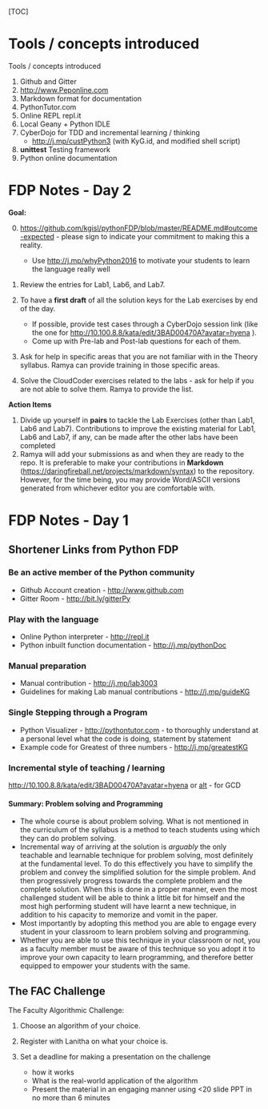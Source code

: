 

[TOC]

# Tools / concepts introduced

Tools / concepts introduced 

1. Github and Gitter
2. http://www.Peponline.com  
3. Markdown format for documentation
4. PythonTutor.com 
5. Online REPL repl.it 
6. Local Geany + Python IDLE 
7. CyberDojo for TDD and incremental learning / thinking 
	- http://j.mp/custPython3 (with KyG.id, and modified shell script) 
8. **unittest** Testing framework 
9. Python online documentation 



# FDP Notes - Day 2

**Goal:** 

0. https://github.com/kgisl/pythonFDP/blob/master/README.md#outcome-expected - 
please sign to indicate your commitment to making this a reality.
	 - Use http://j.mp/whyPython2016 to motivate your students to learn the 
language really well 
 
1. Review the entries for Lab1, Lab6, and Lab7. 
2. To have a **first draft** of all the solution keys for the Lab exercises by 
end of the day.  
	- If possible, provide test cases through a CyberDojo session link 
(like the one for http://10.100.8.8/kata/edit/3BAD00470A?avatar=hyena ). 
	- Come up with Pre-lab and Post-lab questions for each of them.
3. Ask for help in specific areas that you are not familiar with in the Theory 
syllabus. Ramya can provide training in those specific areas. 
4. Solve the CloudCoder exercises related to the labs - ask for help if you are 
not able to solve them. Ramya to provide the list. 	

**Action Items**
1. Divide up yourself in **pairs** to tackle the Lab Exercises (other than 
Lab1, Lab6 and Lab7). Contributions to improve the existing material for Lab1, 
Lab6 and Lab7, if any, can be made after the other labs have been completed
2. Ramya will add your submissions as and when they are ready to the repo. It 
is preferable to make your contributions in **Markdown** 
(https://daringfireball.net/projects/markdown/syntax) to the repository. 
However, for the time being, you may provide Word/ASCII versions generated from 
whichever editor you are comfortable with. 


# FDP Notes - Day 1 

## Shortener Links from Python FDP 
### Be an active member of the Python community
- Github Account creation - http://www.github.com 
- Gitter Room - http://bit.ly/gitterPy


### Play with the language 
- Online Python interpreter - http://repl.it 
- Python inbuilt function documentation - http://j.mp/pythonDoc

### Manual preparation
- Manual contribution - http://j.mp/lab3003
- Guidelines for making Lab manual contributions - http://j.mp/guideKG

### Single Stepping through a Program
- Python Visualizer - http://pythontutor.com - to thoroughly understand at a 
personal level what the code is doing, statement by statement
- Example code for Greatest of three numbers - http://j.mp/greatestKG

### Incremental style of teaching / learning 

http://10.100.8.8/kata/edit/3BAD00470A?avatar=hyena or 
[alt](http://cyberdojo1.kgfsl.com/kata/edit/3BAD00470A?avatar=hyena) - for GCD 

#### Summary: Problem solving and Programming
- The whole course is about problem solving. What is not mentioned in the 
curriculum of the syllabus is a method to teach students using which they can 
do problem solving.
- Incremental way of arriving at the solution is _arguably_ the only teachable 
and learnable technique for problem solving, most definitely at the fundamental 
level. To do this effectively you have to simplify the problem and convey the 
simplified solution for the simple problem. And then progressively progress 
towards the complete problem and the complete solution. When this is done in a 
proper manner,  even the most challenged student will be able to think a little 
bit for himself and the most high performing student will have learnt a new 
technique, in addition to his capacity to memorize and vomit in the paper.
- Most importantly by adopting this method you are able to engage every student 
in your classroom to learn problem solving and programming.
- Whether you are able to use this technique in your classroom or not, you as a 
faculty member must be aware of this technique so you adopt it to improve your 
own capacity to learn programming, and therefore better equipped to empower 
your students with the same. 


## The FAC Challenge 

The Faculty Algorithmic Challenge: 

1. Choose an algorithm of your choice. 
2. Register with Lanitha on what your choice is. 
3. Set a deadline for making a presentation on the challenge 

	- how it works 
	- What is the real-world application of the algorithm 
	- Present the material in an engaging manner using <20 slide PPT in no 
more than 6 minutes 



